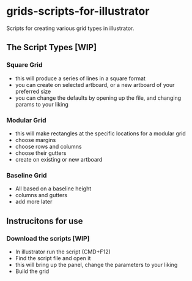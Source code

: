 # grids-scripts-for-illustrator
Scripts for creating various grid types in illustrator. 


## The Script Types [WIP]

### Square Grid
- this will produce a series of lines in a square format
- you can create on selected artboard, or a new artboard of your preferred size
- you can change the defaults by opening up the file, and changing params to your liking

### Modular Grid
- this will make rectangles at the specific locations for a modular grid
- choose margins
- choose rows and columns
- choose their gutters
- create on existing or new artboard

### Baseline Grid
- All based on a baseline height
- columns and gutters
- add more later


## Instrucitons for use

### Download the scripts [WIP]
- In illustrator run the script (CMD+F12)
- Find the script file and open it
- this will bring up the panel, change the parameters to your liking
- Build the grid

